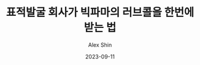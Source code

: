 ---
layout: post
read_time: true
show_date: true
title: "표적발굴 회사가 빅파마의 러브콜을 한번에 받는 법"
date: 2023-09-11
img: posts/20210402/post7-header.webp
tags: [verge genomics, artificial intelligence, transcriptomics, target discovery]
category: Deals
author: Alex Shin
description: "Description?"
---